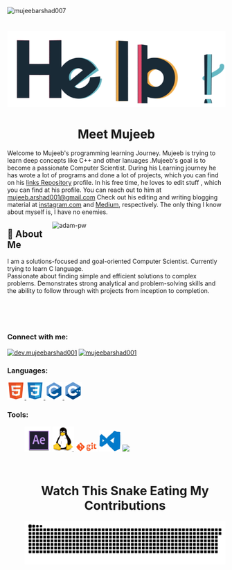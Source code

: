 <p align="left"> <img src="https://komarev.com/ghpvc/?username=mujeebarshad007&label=Profile%20views&color=0e75b6&style=flat" alt="mujeebarshad007" /> </p>

<h1 align="center"> <img src="https://github.com/dheerajkotwani/dheerajkotwani/blob/master/hello.gif" alt="hello-gif">

<h1 align="center">Meet Mujeeb</h1>

Welcome to Mujeeb's programming learning Journey. Mujeeb is trying to learn deep concepts like C++ and other lanuages .Mujeeb's goal is to become a passionate Computer Scientist. During his Learning journey he has wrote a lot of programs and done a lot of projects, which you can find on his [links Repository](https://github.com/mujeebarshad007?tab=repositories) profile. In his free time, he loves to edit stuff , which you can find at his profile. You can reach out to him at mujeeb.arshad001@gmail.com Check out his editing and writing blogging material at [instagram.com](https://www.instagram.com/niko__mp4/) and [Medium](https://medium.com/@mujeeb.arshad001), respectively.
The only thing I know about myself is, I have no enemies.



 <img align="right" width="400px"  src="https://github.com/Adam-pw/Adam-pw/blob/main/animation_500_kxa883sd.gif" alt="adam-pw" />

## 🧐 About Me
I am a solutions-focused and goal-oriented Computer Scientist. Currently trying to learn C language. <br>Passionate about finding simple
and efficient solutions to complex problems. Demonstrates strong analytical and problem-solving skills and the
ability to follow through with projects from inception to completion.

<br>
<br>
<br>



<h3 align="left">Connect with me:</h3>
<p align="left">
<a href="https://dev.to/dev.mujeebarshad001" target="blank"><img align="center" src="https://raw.githubusercontent.com/rahuldkjain/github-profile-readme-generator/master/src/images/icons/Social/devto.svg" alt="dev.mujeebarshad001" height="30" width="40" /></a>
<a href="https://linkedin.com/in/mujeebarshad001" target="blank"><img align="center" src="https://raw.githubusercontent.com/rahuldkjain/github-profile-readme-generator/master/src/images/icons/Social/linked-in-alt.svg" alt="mujeebarshad001" height="30" width="40" /></a>
</p>








    
 
</div>









<h3 align="left">Languages:</h3>
<p align="left"> 
    <!-- HTML -->
    <a href="https://developer.mozilla.org/en-US/docs/Web/HTML" target="_blank" rel="noreferrer"> 
        <img src="https://raw.githubusercontent.com/devicons/devicon/master/icons/html5/html5-original.svg" alt="HTML5" width="40" height="40"/> 
    </a> 
    <!-- CSS -->
    <a href="https://developer.mozilla.org/en-US/docs/Web/CSS" target="_blank" rel="noreferrer"> 
        <img src="https://raw.githubusercontent.com/devicons/devicon/master/icons/css3/css3-original.svg" alt="CSS3" width="40" height="40
<p align="left"> <a href="https://www.cprogramming.com/" target="_blank" rel="noreferrer"> <img src="https://raw.githubusercontent.com/devicons/devicon/master/icons/c/c-original.svg" alt="c" width="40" height="40"/> </a> <a href="https://www.w3schools.com/cpp/" target="_blank" rel="noreferrer"> <img src="https://raw.githubusercontent.com/devicons/devicon/master/icons/cplusplus/cplusplus-original.svg" alt="cplusplus" width="40" height="40"/> </a> </p><h3 align="left">  Tools:</h3>
<div style="display: inline-block; margin-left: 40px;">
    <img src="https://github.com/mujeebarshad007/Learn_With_Me/blob/main/gifs/after-effects.gif" alt="hello-gif" width="60">
    <img src="https://github.com/mujeebarshad007/Learn_With_Me/blob/main/gifs/output-onlinegiftools%20(1).gif" width="50">
        <img src="https://github.com/mujeebarshad007/Learn_With_Me/blob/main/gifs/github%20one.gif" width="50">
                <img src="https://github.com/mujeebarshad007/Learn_With_Me/blob/main/gifs/vscode.gif" width="50">
<img src="https://github.com/Anmol-Baranwal/Cool-GIFs-For-GitHub/assets/74038190/67f477ed-6624-42da-99f0-1a7b1a16eecb" width="100">




<p align="center">
<img src="https://github-readme-stats.vercel.app/api?username=mujeebarshad007&amp;theme=tokyonight&amp;hide_border=false&amp;include_all_commits=false&amp;count_private=false" alt="">
<img src="https://github-readme-streak-stats.herokuapp.com/?user=mujeebarshad007&amp;theme=tokyonight&amp;hide_border=false" alt="">
<img src="https://github-readme-stats.vercel.app/api/top-langs/?username=mujeebarshad007&amp;theme=tokyonight&amp;hide_border=false&amp;include_all_commits=false&amp;count_private=false&amp;layout=compact" alt="">







</p>
<h1 align="center">Watch This Snake Eating My Contributions</h1>


![snake gif](https://github.com/mujeebarshad007/mujeebarshad007/blob/output/github-snake-dark.svg)








  

